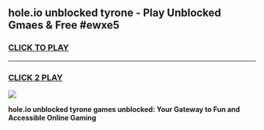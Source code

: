 
## hole.io unblocked tyrone - Play Unblocked Gmaes & Free #ewxe5
<h3>
<a href="https://news.freeplayer.one?title=hole.io_unblocked_tyrone&ref=26F">CLICK TO PLAY</a></h3>
<hr>

<h3>
<a href="https://news.freeplayer.one?title=hole.io_unblocked_tyrone&ref=26F">CLICK 2 PLAY</a>
  
</h3>

<a href="https://news.freeplayer.one?title=hole.io_unblocked_tyrone&ref=26F/"><img src="https://clearcache.store/games.png"></a>


**hole.io unblocked tyrone games unblocked: Your Gateway to Fun and Accessible Online Gaming**

